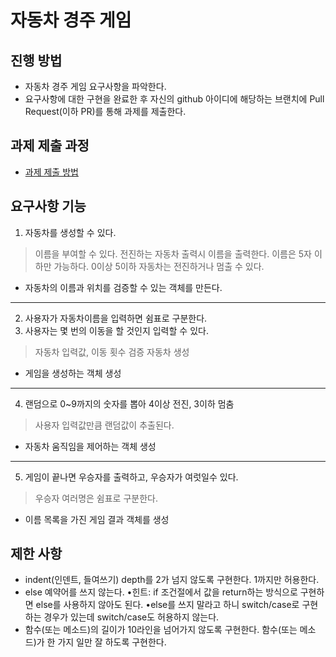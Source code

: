 # 자동차 경주 게임
## 진행 방법
* 자동차 경주 게임 요구사항을 파악한다.
* 요구사항에 대한 구현을 완료한 후 자신의 github 아이디에 해당하는 브랜치에 Pull Request(이하 PR)를 통해 과제를 제출한다.

## 과제 제출 과정
* [과제 제출 방법](https://github.com/next-step/nextstep-docs/tree/master/precourse)

## 요구사항 기능
1. 자동차를 생성할 수 있다.
> 이름을 부여할 수 있다. 전진하는 자동차 출력시 이름을 출력한다.
> 이름은 5자 이하만 가능하다. 0이상 5이하
> 자동차는 전진하거나 멈출 수 있다.
- 자동차의 이름과 위치를 검증할 수 있는 객체를 만든다.
---
2. 사용자가 자동차이름을 입력하면 쉼표로 구분한다.
3. 사용자는 몇 번의 이동을 할 것인지 입력할 수 있다.
> 자동차 입력값, 이동 횟수 검증
> 자동차 생성
- 게임을 생성하는 객체 생성
---
4. 랜덤으로 0~9까지의 숫자를 뽑아 4이상 전진, 3이하 멈춤
> 사용자 입력값만큼 랜덤값이 추출된다.
- 자동차 움직임을 제어하는 객체 생성
---
5. 게임이 끝나면 우승자를 출력하고, 우승자가 여럿일수 있다.
> 우승자 여러명은 쉼표로 구분한다.
- 이름 목록을 가진 게임 결과 객체를 생성  


## 제한 사항 
- indent(인덴트, 들여쓰기) depth를 2가 넘지 않도록 구현한다. 1까지만 허용한다.
- else 예약어를 쓰지 않는다.
  •힌트: if 조건절에서 값을 return하는 방식으로 구현하면 else를 사용하지 않아도 된다.
  •else를 쓰지 말라고 하니 switch/case로 구현하는 경우가 있는데 switch/case도 허용하지 않는다. 
- 함수(또는 메소드)의 길이가 10라인을 넘어가지 않도록 구현한다.
  함수(또는 메소드)가 한 가지 일만 잘 하도록 구현한다.